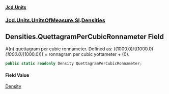 #### [Jcd.Units](index.md 'index')
### [Jcd.Units.UnitsOfMeasure.SI](Jcd.Units.UnitsOfMeasure.SI.md 'Jcd.Units.UnitsOfMeasure.SI').[Densities](Densities.md 'Jcd.Units.UnitsOfMeasure.SI.Densities')

## Densities.QuettagramPerCubicRonnameter Field

A(n) quettagram per cubic ronnameter. Defined as: ((1000.0)/((1000.0)*(1000.0)*(1000.0))) × ronnagram per cubic yottameter + (0).

```csharp
public static readonly Density QuettagramPerCubicRonnameter;
```

#### Field Value
[Density](Density.md 'Jcd.Units.UnitTypes.Density')